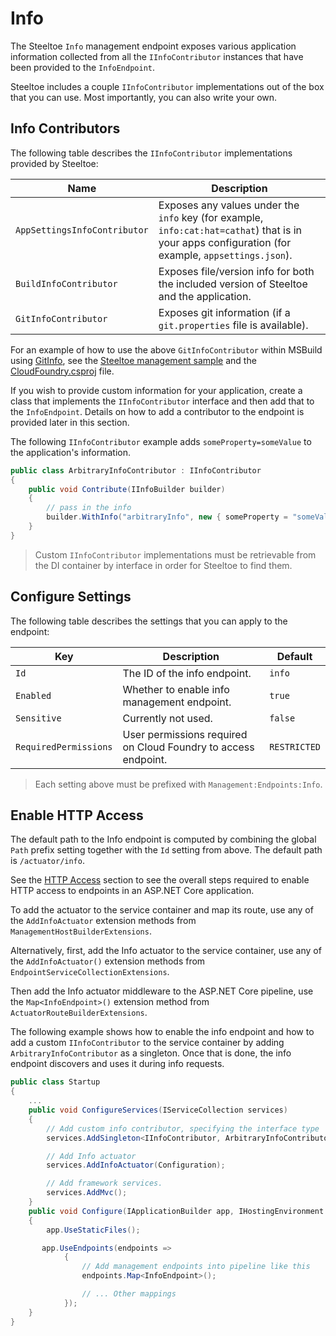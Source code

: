 # Info

The Steeltoe `Info` management endpoint exposes various application information collected from all the `IInfoContributor` instances that have been provided to the `InfoEndpoint`.

Steeltoe includes a couple `IInfoContributor` implementations out of the box that you can use. Most importantly, you can also write your own.

## Info Contributors

The following table describes the `IInfoContributor` implementations provided by Steeltoe:

| Name | Description |
| --- | --- |
| `AppSettingsInfoContributor` | Exposes any values under the `info` key (for example, `info:cat:hat=cathat`) that is in your apps configuration (for example, `appsettings.json`). |
| `BuildInfoContributor` | Exposes file/version info for both the included version of Steeltoe and the application. |
| `GitInfoContributor` | Exposes git information (if a `git.properties` file is available). |

For an example of how to use the above `GitInfoContributor` within MSBuild using [GitInfo](https://github.com/kzu/GitInfo), see the [Steeltoe management sample](https://github.com/SteeltoeOSS/Samples/tree/3.x/Management/src/CloudFoundry) and the [CloudFoundry.csproj](https://github.com/SteeltoeOSS/Samples/blob/3.x/Management/src/CloudFoundry/CloudFoundry.csproj) file.

If you wish to provide custom information for your application, create a class that implements the `IInfoContributor` interface and then add that to the `InfoEndpoint`. Details on how to add a contributor to the endpoint is provided later in this section.

The following `IInfoContributor` example adds `someProperty=someValue` to the application's information.

```csharp
public class ArbitraryInfoContributor : IInfoContributor
{
    public void Contribute(IInfoBuilder builder)
    {
        // pass in the info
        builder.WithInfo("arbitraryInfo", new { someProperty = "someValue" });
    }
}
```

>Custom `IInfoContributor` implementations must be retrievable from the DI container by interface in order for Steeltoe to find them.

## Configure Settings

The following table describes the settings that you can apply to the endpoint:

| Key | Description | Default |
| --- | --- | --- |
| `Id` | The ID of the info endpoint. | `info` |
| `Enabled` | Whether to enable info management endpoint. | `true` |
| `Sensitive` | Currently not used. | `false` |
| `RequiredPermissions` | User permissions required on Cloud Foundry to access endpoint. | `RESTRICTED` |

>Each setting above must be prefixed with `Management:Endpoints:Info`.

## Enable HTTP Access

The default path to the Info endpoint is computed by combining the global `Path` prefix setting together with the `Id` setting from above. The default path is `/actuator/info`.

See the [HTTP Access](./using-endpoints.md#http-access) section to see the overall steps required to enable HTTP access to endpoints in an ASP.NET Core application.

To add the actuator to the service container and map its route, use any of the `AddInfoActuator` extension methods from `ManagementHostBuilderExtensions`.

Alternatively, first, add the Info actuator to the service container, use any of the `AddInfoActuator()` extension methods from `EndpointServiceCollectionExtensions`.

Then add the Info actuator middleware to the ASP.NET Core pipeline, use the `Map<InfoEndpoint>()` extension method from `ActuatorRouteBuilderExtensions`.

The following example shows how to enable the info endpoint and how to add a custom `IInfoContributor` to the service container by adding `ArbitraryInfoContributor` as a singleton. Once that is done, the info endpoint discovers and uses it during info requests.

```csharp
public class Startup
{
    ...
    public void ConfigureServices(IServiceCollection services)
    {
        // Add custom info contributor, specifying the interface type
        services.AddSingleton<IInfoContributor, ArbitraryInfoContributor>();

        // Add Info actuator
        services.AddInfoActuator(Configuration);

        // Add framework services.
        services.AddMvc();
    }
    public void Configure(IApplicationBuilder app, IHostingEnvironment env, ILoggerFactory loggerFactory)
    {
        app.UseStaticFiles();

       app.UseEndpoints(endpoints =>
            {
                // Add management endpoints into pipeline like this
                endpoints.Map<InfoEndpoint>();

                // ... Other mappings
            });
    }
}
```
